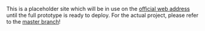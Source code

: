 
This is a placeholder site which will be in use on the [official web address](http://digitaldemokrati.se) until the full prototype is ready to deploy. For the actual project, please refer to the [master branch](https://github.com/digitaldemokrati/prototyp)!